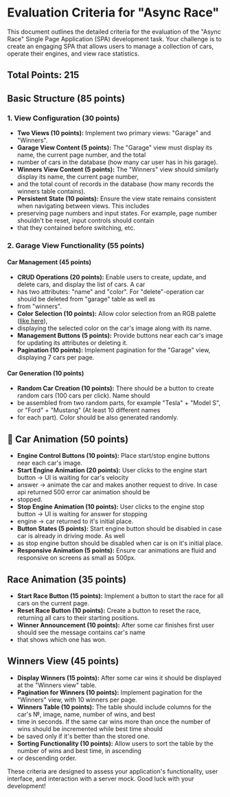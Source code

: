 # Evaluation Criteria for "Async Race"

This document outlines the detailed criteria for the evaluation of the "Async Race" Single Page Application (SPA) 
development task. Your challenge is to create an engaging SPA that allows users to manage a collection of cars, operate 
their engines, and view race statistics.

## Total Points: 215

## Basic Structure (85 points)

### 1. View Configuration (30 points)

- **Two Views (10 points):** Implement two primary views: "Garage" and "Winners".
- **Garage View Content (5 points):** The "Garage" view must display its name, the current page number, and the total 
- number of cars in the database (how many car user has in his garage).
- **Winners View Content (5 points):** The "Winners" view should similarly display its name, the current page number, 
- and the total count of records in the database (how many records the winners table contains).
- **Persistent State (10 points):** Ensure the view state remains consistent when navigating between views. This includes
- preserving page numbers and input states. For example, page number shouldn't be reset, input controls should contain 
- that they contained before switching, etc.

### 2. Garage View Functionality (55 points)

#### Car Management (45 points)

- **CRUD Operations (20 points):** Enable users to create, update, and delete cars, and display the list of cars. A car
- has two attributes: "name" and "color". For "delete"-operation car should be deleted from "garage" table as well as 
- from "winners".
- **Color Selection (10 points):** Allow color selection from an RGB palette ([like here](https://colorspire.com/rgb-color-wheel/)), 
- displaying the selected color on the car's image along with its name.
- **Management Buttons (5 points):** Provide buttons near each car's image for updating its attributes or deleting it.
- **Pagination (10 points):** Implement pagination for the "Garage" view, displaying 7 cars per page.

#### Car Generation (10 points)

- **Random Car Creation (10 points):** There should be a button to create random cars (100 cars per click). Name should 
- be assembled from two random parts, for example "Tesla" + "Model S", or "Ford" + "Mustang" (At least 10 different names 
- for each part). Color should be also generated randomly.

## 🚗 Car Animation (50 points)

- **Engine Control Buttons (10 points):** Place start/stop engine buttons near each car's image.
- **Start Engine Animation (20 points):** User clicks to the engine start button -> UI is waiting for car's velocity 
- answer -> animate the car and makes another request to drive. In case api returned 500 error car animation should be
- stopped.
- **Stop Engine Animation (10 points):** User clicks to the engine stop button -> UI is waiting for answer for stopping 
- engine -> car returned to it's initial place.
- **Button States (5 points):** Start engine button should be disabled in case car is already in driving mode. As well 
- as stop engine button should be disabled when car is on it's initial place.
- **Responsive Animation (5 points):** Ensure car animations are fluid and responsive on screens as small as 500px.

##  Race Animation (35 points)

- **Start Race Button (15 points):** Implement a button to start the race for all cars on the current page.
- **Reset Race Button (10 points):** Create a button to reset the race, returning all cars to their starting positions.
- **Winner Announcement (10 points):** After some car finishes first user should see the message contains car's name 
- that shows which one has won.

## Winners View (45 points)

- **Display Winners (15 points):** After some car wins it should be displayed at the "Winners view" table.
- **Pagination for Winners (10 points):** Implement pagination for the "Winners" view, with 10 winners per page.
- **Winners Table (10 points):** The table should include columns for the car's №, image, name, number of wins, and best 
- time in seconds. If the same car wins more than once the number of wins should be incremented while best time should 
- be saved only if it's better than the stored one.
- **Sorting Functionality (10 points):** Allow users to sort the table by the number of wins and best time, in ascending 
- or descending order.

These criteria are designed to assess your application's functionality, user interface, and interaction with a server 
mock. Good luck with your development!
